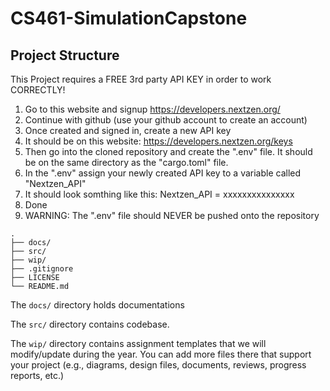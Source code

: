 # CS461-SimulationCapstone

## Project Structure

This Project requires a FREE 3rd party API KEY in order to work CORRECTLY!

1. Go to this website and signup
https://developers.nextzen.org/
2. Continue with github (use your github account to create an account)
3. Once created and signed in, create a new API key
4. It should be on this website: https://developers.nextzen.org/keys
5. Then go into the cloned repository and create the ".env" file. It should be on the same directory as the "cargo.toml" file.
6. In the ".env" assign your newly created API key to a variable called "Nextzen_API" 
7. It should look somthing like this: Nextzen_API = xxxxxxxxxxxxxxx
8. Done
9. WARNING: The ".env" file should NEVER be pushed onto the repository
                

```text
.
├── docs/
├── src/
├── wip/
├── .gitignore
├── LICENSE
└── README.md
```

The `docs/` directory holds documentations

The `src/` directory contains codebase.

The `wip/` directory contains assignment templates that we will modify/update during the year. You can add more files there that support your project (e.g., diagrams, design files, documents, reviews, progress reports, etc.)
